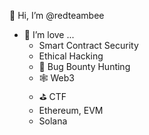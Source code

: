 👋 Hi, I’m @redteambee
- 👀 I’m love ...
  - Smart Contract Security
  - Ethical Hacking
  - 🐞 Bug Bounty Hunting
  - 🕸 Web3
  - ⛳️ CTF
  - Ethereum, EVM
  - Solana

<!---
redteambee/redteambee is a ✨ special ✨ repository because its `README.md` (this file) appears on your GitHub profile.
You can click the Preview link to take a look at your changes.
--->
